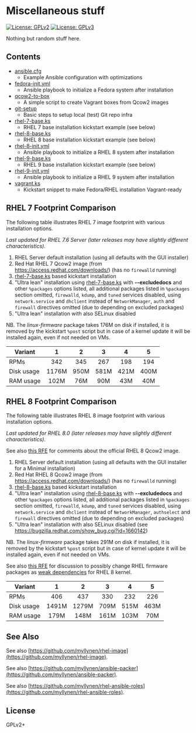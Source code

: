 # Miscellaneous stuff

[![License: GPLv2](https://img.shields.io/badge/license-GPLv2-brightgreen.svg)](https://www.gnu.org/licenses/old-licenses/gpl-2.0.en.html)
[![License: GPLv3](https://img.shields.io/badge/license-GPLv3-brightgreen.svg)](https://www.gnu.org/licenses/gpl-3.0)

Nothing but random stuff here.

## Contents

* [ansible.cfg](ansible.cfg)
  * Example Ansible configuration with optimizations
* [fedora-init.yml](fedora-init.yml)
  * Ansible playbook to initialize a Fedora system after installation
* [qcow2-to-box](qcow2-to-box)
  * A simple script to create Vagrant boxes from Qcow2 images
* [git-setup](git-setup)
  * Basic steps to setup local (test) Git repo infra
* [rhel-7-base.ks](rhel-7-base.ks)
  * RHEL 7 base installation kickstart example (see below)
* [rhel-8-base.ks](rhel-8-base.ks)
  * RHEL 8 base installation kickstart example (see below)
* [rhel-8-init.yml](rhel-8-init.yml)
  * Ansible playbook to initialize a RHEL 8 system after installation
* [rhel-9-base.ks](rhel-8-base.ks)
  * RHEL 9 base installation kickstart example (see below)
* [rhel-9-init.yml](rhel-9-init.yml)
  * Ansible playbook to initialize a RHEL 9 system after installation
* [vagrant.ks](vagrant.ks)
  * Kickstart snippet to make Fedora/RHEL installation Vagrant-ready

## RHEL 7 Footprint Comparison

The following table illustrates RHEL 7 image footprint with various
installation options.

_Last updated for RHEL 7.6 Server (later releases may have slightly
different characteristics)_.

1. RHEL Server default installation (using all defaults with the GUI
   installer)
2. Red Hat RHEL 7 Qcow2 image (from https://access.redhat.com/downloads/)
   (has no `firewalld` running)
3. [rhel-7-base.ks](rhel-7-base.ks) based kickstart installation
4. "Ultra lean" installation using [rhel-7-base.ks](rhel-7-base.ks)
   with __--excludedocs__ and other `%packages` options listed,
   all additional packages listed in `%packages` section omitted,
   `firewalld`, `kdump`, and `tuned` services disabled, using
   `network.service` and `dhclient` instead of `NetworkManager`,
   `auth` and `firewall` directives omitted
   (due to depending on excluded packages)
5. "Ultra lean" installation with also SELinux disabled

NB. The _linux-firmware_ package takes 176M on disk if installed, it is
removed by the kickstart `%post` script but in case of a kernel update
it will be installed again, even if not needed on VMs.

| Variant    |    1   |    2   |    3   |    4   |    5   |
|------------|:------:|:------:|:------:|:------:|:------:|
| RPMs       |   342  |   345  |   267  |   198  |   194  |
| Disk usage | 1176M  |  950M  |  581M  |  421M  |  400M  |
| RAM usage  |  102M  |   76M  |   90M  |   43M  |   40M  |

## RHEL 8 Footprint Comparison

The following table illustrates RHEL 8 image footprint with various
installation options.

_Last updated for RHEL 8.0 (later releases may have slightly different
characteristics)_.

See also [this RFE](https://bugzilla.redhat.com/show_bug.cgi?id=1660122)
for comments about the official RHEL 8 Qcow2 image.

1. RHEL Server default installation (using all defaults with the GUI
   installer for a Minimal installation)
2. Red Hat RHEL 8 Qcow2 image (from https://access.redhat.com/downloads/)
   (has no `firewalld` running)
3. [rhel-8-base.ks](rhel-8-base.ks) based kickstart installation
4. "Ultra lean" installation using [rhel-8-base.ks](rhel-8-base.ks)
   with __--excludedocs__ and other `%packages` options listed,
   all additional packages listed in `%packages` section omitted,
   `firewalld`, `kdump`, and `tuned` services disabled, using
   `network.service` and `dhclient` instead of `NetworkManager`,
   `authselect` and `firewall` directives omitted
   (due to depending on excluded packages)
5. "Ultra lean" installation with also SELinux disabled
   (see https://bugzilla.redhat.com/show_bug.cgi?id=1660142)

NB. The _linux-firmware_ package takes 291M on disk if installed, it
is removed by the kickstart `%post` script but in case of kernel update
it will be installed again, even if not needed on VMs.

See also [this RFE](https://bugzilla.redhat.com/show_bug.cgi?id=1657204)
for discussion to possibly change RHEL firmware packages as [weak
dependencies](https://fedoraproject.org/wiki/Packaging:WeakDependencies)
for RHEL 8 kernel.

| Variant    |    1   |    2   |    3   |    4   |    5   |
|------------|:------:|:------:|:------:|:------:|:------:|
| RPMs       |   406  |   437  |   330  |   232  |   226  |
| Disk usage | 1491M  | 1279M  |  709M  |  515M  |  463M  |
| RAM usage  |  179M  |  148M  |  161M  |  103M  |   70M  |

## See Also

See also
[https://github.com/myllynen/rhel-image](https://github.com/myllynen/rhel-image).

See also
[https://github.com/myllynen/ansible-packer](https://github.com/myllynen/ansible-packer).

See also
[https://github.com/myllynen/rhel-ansible-roles](https://github.com/myllynen/rhel-ansible-roles).

## License

GPLv2+
